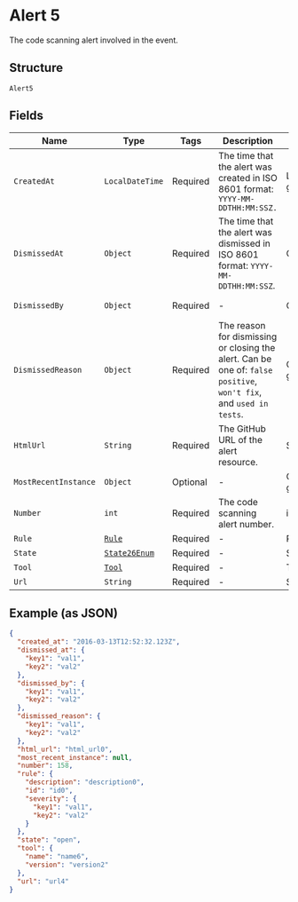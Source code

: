 
# Alert 5

The code scanning alert involved in the event.

## Structure

`Alert5`

## Fields

| Name | Type | Tags | Description | Getter | Setter |
|  --- | --- | --- | --- | --- | --- |
| `CreatedAt` | `LocalDateTime` | Required | The time that the alert was created in ISO 8601 format: `YYYY-MM-DDTHH:MM:SSZ.` | LocalDateTime getCreatedAt() | setCreatedAt(LocalDateTime createdAt) |
| `DismissedAt` | `Object` | Required | The time that the alert was dismissed in ISO 8601 format: `YYYY-MM-DDTHH:MM:SSZ`. | Object getDismissedAt() | setDismissedAt(Object dismissedAt) |
| `DismissedBy` | `Object` | Required | - | Object getDismissedBy() | setDismissedBy(Object dismissedBy) |
| `DismissedReason` | `Object` | Required | The reason for dismissing or closing the alert. Can be one of: `false positive`, `won't fix`, and `used in tests`. | Object getDismissedReason() | setDismissedReason(Object dismissedReason) |
| `HtmlUrl` | `String` | Required | The GitHub URL of the alert resource. | String getHtmlUrl() | setHtmlUrl(String htmlUrl) |
| `MostRecentInstance` | `Object` | Optional | - | Object getMostRecentInstance() | setMostRecentInstance(Object mostRecentInstance) |
| `Number` | `int` | Required | The code scanning alert number. | int getNumber() | setNumber(int number) |
| `Rule` | [`Rule`](../../doc/models/rule.md) | Required | - | Rule getRule() | setRule(Rule rule) |
| `State` | [`State26Enum`](../../doc/models/state-26-enum.md) | Required | - | State26Enum getState() | setState(State26Enum state) |
| `Tool` | [`Tool`](../../doc/models/tool.md) | Required | - | Tool getTool() | setTool(Tool tool) |
| `Url` | `String` | Required | - | String getUrl() | setUrl(String url) |

## Example (as JSON)

```json
{
  "created_at": "2016-03-13T12:52:32.123Z",
  "dismissed_at": {
    "key1": "val1",
    "key2": "val2"
  },
  "dismissed_by": {
    "key1": "val1",
    "key2": "val2"
  },
  "dismissed_reason": {
    "key1": "val1",
    "key2": "val2"
  },
  "html_url": "html_url0",
  "most_recent_instance": null,
  "number": 158,
  "rule": {
    "description": "description0",
    "id": "id0",
    "severity": {
      "key1": "val1",
      "key2": "val2"
    }
  },
  "state": "open",
  "tool": {
    "name": "name6",
    "version": "version2"
  },
  "url": "url4"
}
```

